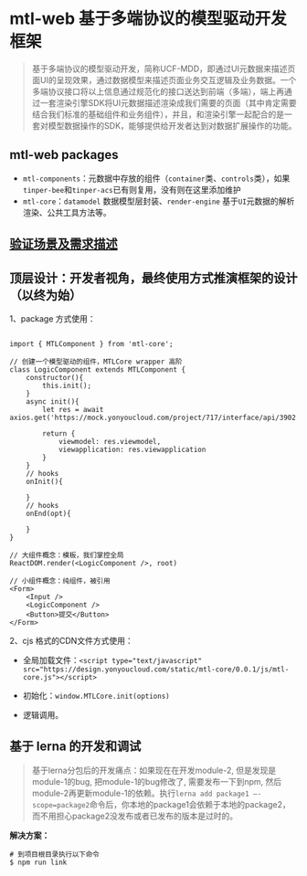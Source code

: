 # mtl-web 基于多端协议的模型驱动开发框架


> 基于多端协议的模型驱动开发，简称UCF-MDD，即通过UI元数据来描述页面UI的呈现效果，通过数据模型来描述页面业务交互逻辑及业务数据。一个多端协议接口将以上信息通过规范化的接口送达到前端（多端），端上再通过一套渲染引擎SDK将UI元数据描述渲染成我们需要的页面（其中肯定需要结合我们标准的基础组件和业务组件），并且，和渲染引擎一起配合的是一套对模型数据操作的SDK，能够提供给开发者达到对数据扩展操作的功能。

## mtl-web packages 

- `mtl-components`：元数据中存放的组件（`container`类、`controls`类），如果`tinper-bee`和`tinper-acs`已有则复用，没有则在这里添加维护
-  `mtl-core`：`datamodel` 数据模型层封装、`render-engine` 基于`UI`元数据的解析渲染、公共工具方法等。

## [验证场景及需求描述](./docs/整体需求描述.md)
 
## 顶层设计：开发者视角，最终使用方式推演框架的设计（以终为始）

1、package 方式使用：

```

import { MTLComponent } from 'mtl-core';

// 创建一个模型驱动的组件，MTLCore wrapper 高阶
class LogicComponent extends MTLComponent {
    constructor(){
        this.init();
    }
    async init(){
        let res = await axios.get('https://mock.yonyoucloud.com/project/717/interface/api/3902');

        return {
            viewmodel: res.viewmodel,
            viewapplication: res.viewapplication
        }
    }
    // hooks
    onInit(){

    }
    // hooks
    onEnd(opt){

    }
}

// 大组件概念：模板，我们掌控全局
ReactDOM.render(<LogicComponent />, root)

// 小组件概念：纯组件，被引用
<Form>
    <Input />
    <LogicComponent />
    <Button>提交</Button>
</Form>

```

2、cjs 格式的CDN文件方式使用：

- 全局加载文件：`<script type="text/javascript" src="https://design.yonyoucloud.com/static/mtl-core/0.0.1/js/mtl-core.js"></script>`

- 初始化：`window.MTLCore.init(options)`
- 逻辑调用。



## 基于 lerna 的开发和调试

> 基于lerna分包后的开发痛点：如果现在在开发module-2, 但是发现是module-1的bug, 把module-1的bug修改了, 需要发布一下到npm, 然后module-2再更新module-1的依赖。执行`lerna add package1 –-scope=package2`命令后，你本地的package1会依赖于本地的package2，而不用担心package2没发布或者已发布的版本是过时的。

**解决方案：**

```
# 到项目根目录执行以下命令
$ npm run link
```

